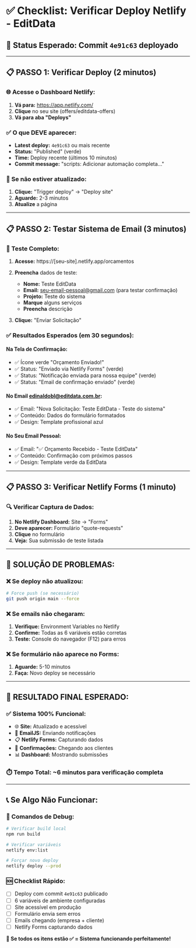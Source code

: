 # ✅ Checklist: Verificar Deploy Netlify - EditData

## 🎯 **Status Esperado:** Commit `4e91c63` deployado

---

## 📋 **PASSO 1: Verificar Deploy (2 minutos)**

### **🌐 Acesse o Dashboard Netlify:**
1. **Vá para:** https://app.netlify.com/
2. **Clique** no seu site (offers/editdata-offers)
3. **Vá para aba "Deploys"**

### **✅ O que DEVE aparecer:**
- **Latest deploy:** `4e91c63` ou mais recente
- **Status:** "Published" (verde)
- **Time:** Deploy recente (últimos 10 minutos)
- **Commit message:** "scripts: Adicionar automação completa..."

### **🔄 Se não estiver atualizado:**
1. **Clique:** "Trigger deploy" → "Deploy site"
2. **Aguarde:** 2-3 minutos
3. **Atualize** a página

---

## 📋 **PASSO 2: Testar Sistema de Email (3 minutos)**

### **🧪 Teste Completo:**
1. **Acesse:** https://[seu-site].netlify.app/orcamentos
2. **Preencha** dados de teste:
   - **Nome:** Teste EditData
   - **Email:** seu-email-pessoal@gmail.com (para testar confirmação)
   - **Projeto:** Teste do sistema
   - **Marque** alguns serviços
   - **Preencha** descrição

3. **Clique:** "Enviar Solicitação"

### **✅ Resultados Esperados (em 30 segundos):**

#### **Na Tela de Confirmação:**
- ✅ Ícone verde "Orçamento Enviado!"
- ✅ Status: "Enviado via Netlify Forms" (verde)
- ✅ Status: "Notificação enviada para nossa equipe" (verde)
- ✅ Status: "Email de confirmação enviado" (verde)

#### **No Email edinaldobl@editdata.com.br:**
- ✅ Email: "Nova Solicitação: Teste EditData - Teste do sistema"
- ✅ Conteúdo: Dados do formulário formatados
- ✅ Design: Template profissional azul

#### **No Seu Email Pessoal:**
- ✅ Email: "✅ Orçamento Recebido - Teste EditData"
- ✅ Conteúdo: Confirmação com próximos passos
- ✅ Design: Template verde da EditData

---

## 📋 **PASSO 3: Verificar Netlify Forms (1 minuto)**

### **🔍 Verificar Captura de Dados:**
1. **No Netlify Dashboard:** Site → "Forms"
2. **Deve aparecer:** Formulário "quote-requests"
3. **Clique** no formulário
4. **Veja:** Sua submissão de teste listada

---

## 🚨 **SOLUÇÃO DE PROBLEMAS:**

### **❌ Se deploy não atualizou:**
```bash
# Force push (se necessário)
git push origin main --force
```

### **❌ Se emails não chegaram:**
1. **Verifique:** Environment Variables no Netlify
2. **Confirme:** Todas as 6 variáveis estão corretas
3. **Teste:** Console do navegador (F12) para erros

### **❌ Se formulário não aparece no Forms:**
1. **Aguarde:** 5-10 minutos
2. **Faça:** Novo deploy se necessário

---

## 🎯 **RESULTADO FINAL ESPERADO:**

### **✅ Sistema 100% Funcional:**
- 🌐 **Site:** Atualizado e acessível
- 📧 **EmailJS:** Enviando notificações
- 📋 **Netlify Forms:** Capturando dados
- 🔔 **Confirmações:** Chegando aos clientes
- 📊 **Dashboard:** Mostrando submissões

### **⏱️ Tempo Total:** ~6 minutos para verificação completa

---

## 📞 **Se Algo Não Funcionar:**

### **🔧 Comandos de Debug:**
```bash
# Verificar build local
npm run build

# Verificar variáveis
netlify env:list

# Forçar novo deploy
netlify deploy --prod
```

### **🆘 Checklist Rápido:**
- [ ] Deploy com commit `4e91c63` publicado
- [ ] 6 variáveis de ambiente configuradas
- [ ] Site acessível em produção
- [ ] Formulário envia sem erros
- [ ] Emails chegando (empresa + cliente)
- [ ] Netlify Forms capturando dados

**🎉 Se todos os itens estão ✅ = Sistema funcionando perfeitamente!**